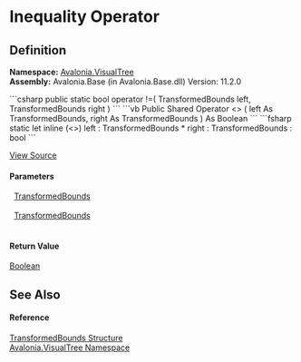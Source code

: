 # Inequality Operator




## Definition
**Namespace:** <a href="N_Avalonia_VisualTree">Avalonia.VisualTree</a>  
**Assembly:** Avalonia.Base (in Avalonia.Base.dll) Version: 11.2.0

<Tabs groupId="api-code-preview">
<TabItem value="csharp" label="C#">
```csharp
public static bool operator !=(
	TransformedBounds left,
	TransformedBounds right
)
```
</TabItem>
<TabItem value="vb" label="VB">
```vb
Public Shared Operator <> ( 
	left As TransformedBounds,
	right As TransformedBounds
) As Boolean
```
</TabItem>
<TabItem value="fsharp" label="F#">
```fsharp
static let inline (<>)
        left : TransformedBounds * 
        right : TransformedBounds  : bool
```
</TabItem>
</Tabs>



<a href="https://github.com/AvaloniaUI/Avalonia/tree/master/src/Avalonia.Base/VisualTree/TransformedBounds.cs#L76" title="View the source code">View Source</a>



#### Parameters
<dl><dt>  <a href="T_Avalonia_VisualTree_TransformedBounds">TransformedBounds</a></dt><dd> </dd><dt>  <a href="T_Avalonia_VisualTree_TransformedBounds">TransformedBounds</a></dt><dd> </dd></dl>

#### Return Value
<a href="https://learn.microsoft.com/dotnet/api/system.boolean" target="_blank" rel="noopener noreferrer">Boolean</a>

## See Also


#### Reference
<a href="T_Avalonia_VisualTree_TransformedBounds">TransformedBounds Structure</a>  
<a href="N_Avalonia_VisualTree">Avalonia.VisualTree Namespace</a>  
